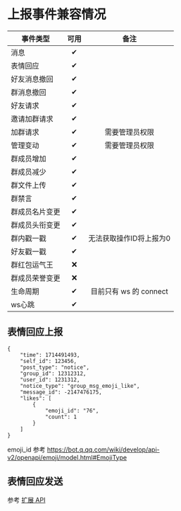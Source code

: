 # 上报事件兼容情况

| 事件类型       | 可用  |          备注           |
| -------------- | :---: | :---------------------: |
| 消息           |   ✔   |                         |
| 表情回应       |   ✔   |                         |
| 好友消息撤回   |   ✔   |                         |
| 群消息撤回     |   ✔   |                         |
| 好友请求       |   ✔   |                         |
| 邀请加群请求   |   ✔   |                         |
| 加群请求       |   ✔   |     需要管理员权限      |
| 管理变动       |   ✔   |     需要管理员权限      |
| 群成员增加     |   ✔   |                         |
| 群成员减少     |   ✔   |                         |
| 群文件上传     |   ✔   |                         |
| 群禁言         |   ✔   |                         |
| 群成员名片变更 |   ✔   |                         |
| 群成员头衔变更 |   ✔   |                         |
| 群内戳一戳     |   ✔   | 无法获取操作ID将上报为0 |
| 好友戳一戳     |   ✔   |                         |
| 群红包运气王   |   ❌   |                         |
| 群成员荣誉变更 |   ❌   |                         |
| 生命周期       |   ✔   | 目前只有 ws 的 connect  |
| ws心跳         |   ✔   |                         |

## 表情回应上报

```json5
{
    "time": 1714491493,
    "self_id": 123456,
    "post_type": "notice",
    "group_id": 12312312,
    "user_id": 1231312,
    "notice_type": "group_msg_emoji_like",
    "message_id": -2147476175,
    "likes": [
        {
            "emoji_id": "76",
            "count": 1
        }
    ]
}
```

emoji_id 参考 <https://bot.q.qq.com/wiki/develop/api-v2/openapi/emoji/model.html#EmojiType>

## 表情回应发送

参考 [扩展 API](./extends_api.md)
